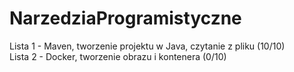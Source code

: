 # NarzedziaProgramistyczne
Lista 1 - Maven, tworzenie projektu w Java, czytanie z pliku (10/10) <br>
Lista 2 - Docker, tworzenie obrazu i kontenera (0/10) <br>

